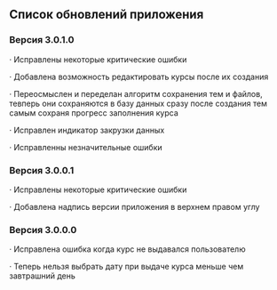 ## Список обновлений приложения

### Версия 3.0.1.0

· Исправлены некоторые критические ошибки 

· Добавлена возможность редактировать курсы после их создания

· Переосмыслен и переделан алгоритм сохранения тем и файлов, тевперь они сохраняются в базу данных сразу после создания тем самым сохраня прогресс заполнения курса

· Исправлен индикатор закрузки данных

· Исправленны незначительные ошибки


### Версия 3.0.0.1

· Исправлены некоторые критические ошибки 

· Добавлена надпись версии приложения в верхнем правом углу


### Версия 3.0.0.0

· Исправлена ошибка когда курс не выдавался пользователю

· Теперь нельзя выбрать дату при выдаче курса меньше чем завтрашний день




